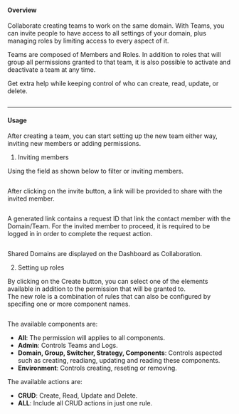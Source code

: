 #### Overview
Collaborate creating teams to work on the same domain. With Teams, you can invite people to have access to all settings of your domain, plus managing roles by limiting access to every aspect of it. 

Teams are composed of Members and Roles. In addition to roles that will group all permissions granted to that team, it is also possible to activate and deactivate a team at any time.

Get extra help while keeping control of who can create, read, update, or delete.

<img src="assets/documentation/images/teams/teams.jpg" class="image-style shadow" alt=""/><p>

* * *

#### Usage
After creating a team, you can start setting up the new team either way, inviting new members or adding permissions.

1. Inviting members

  Using the field as shown below to filter or inviting members.

  <img src="assets/documentation/images/teams/teams_invite.jpg" class="image-style shadow" alt=""/><p>

  After clicking on the invite button, a link will be provided to share with the invited member.

  <img src="assets/documentation/images/teams/teams_invite_2.jpg" class="image-style shadow" alt=""/><p>

  A generated link contains a request ID that link the contact member with the Domain/Team.
  For the invited member to proceed, it is required to be logged in in order to complete the request action.

  <img src="assets/documentation/images/teams/teams_invite_accept.jpg" class="image-style shadow" alt=""/><p>

  Shared Domains are displayed on the Dashboard as Collaboration.

2. Setting up roles

  By clicking on the Create button, you can select one of the elements available in addition to the permission that will be granted to.
  </br>The new role is a combination of rules that can also be configured by specifing one or more component names.

  <img src="assets/documentation/images/teams/teams_roles_create.jpg" class="image-style shadow" alt=""/><p>

The available components are:
- **All**: The permission will applies to all components.
- **Admin**: Controls Teams and Logs.
- **Domain, Group, Switcher, Strategy, Components**: Controls aspected such as creating, readiang, updating and reading these components.
- **Environment**: Controls creating, reseting or removing.


The available actions are:
- **CRUD**: Create, Read, Update and Delete.
- **ALL**: Include all CRUD actions in just one rule.